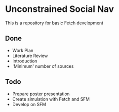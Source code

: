 # Unconstrained Social Nav

This is a repository for basic Fetch development

## Done

* Work Plan
* Literature Review
* Introduction
* 'Minimum' number of sources

## Todo

*  Prepare poster presentation
*  Create simulation with Fetch and SFM
*  Develop on SFM

